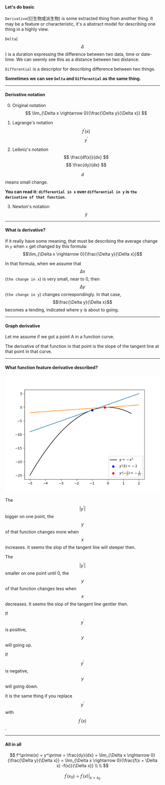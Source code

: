 #### Let's do basic
`Derivative`(衍生物或派生物) is some extracted thing from another thing. It may be a feature or characteristic, it's a abstract model for describing one thing in a highly view.

`Delta`($$\Delta$$) is a duration expressing the difference between two data, time or date-time. We can seemly see this as a distance between two distance.

`Differential` is a descriptor for describing difference between two things. 

**Sometimes we can see `Delta` and `Differential` as the same thing.**
___

#### Derivative notation
0. Original notation
$$
\lim_{\Delta x \rightarrow 0}{\frac{\Delta y}{\Delta x}}
$$

1. Lagrange's notation
$$
f^\prime(x)
$$
$$
y^\prime
$$

2. Leibniz's notation
$$
\frac{df(x)}{dx}
$$
$$
\frac{dy}{dx}
$$

  $$d$$ means small change. 
  
  **You can read it: `differential in x` over `differential in y` is `the derivative of that function`.**

3. Newton's notation
$$
\dot y
$$
___

#### What is derivative? 
If it really have some meaning, that must be describing the average change in `y` when `x` get changed by this formula: $$\lim_{\Delta x \rightarrow 0}{\frac{\Delta y}{\Delta x}}$$

In that formula, when we assume that $$\Delta x$$(`the change in x`) is very small, near to 0, then $$\Delta y$$(`the change in y`) changes correspondingly. In that case, $$\frac{\Delta y}{\Delta x}$$ becomes a tending, indicated where y is about to going.
___

#### Graph derivative

Let me assume if we got a point A in a function curve.

The derivative of that function in that point is the slope of the tangent line at that point in that curve. 
___

#### What function feature derivative described?

![](/assets/negative_x^2.png)

The $$|y^\prime|$$ bigger on one point, the $$y$$ of that function changes more when $$x$$ increases. It seems the slop of the tangent line will steeper then.

The $$|y^\prime|$$ smaller on one point until 0, the $$y$$ of that function changes less when $$x$$ decreases. It seems the slop of the tangent line gentler then.

If $$y^\prime$$ is positive, $$y$$ will going up.

If $$y^\prime$$ is negative, $$y$$ will going down. 

It is the same thing if you replace $$y^\prime$$ with $$f^\prime(x)$$.
___

#### All in all
$$
f^\prime(x) = y^\prime = \frac{dy}{dx} = \lim_{\Delta x \rightarrow 0}{\frac{\Delta y}{\Delta x}} = \lim_{\Delta x \rightarrow 0}{\frac{f(x + \Delta x) -f(x)}{\Delta x}}
\\ \\
$$

$$
f^\prime(x_0) = f^\prime(x)|_{x=x_0}
$$